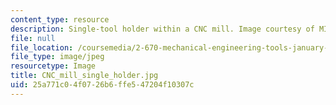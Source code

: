```yaml
---
content_type: resource
description: Single-tool holder within a CNC mill. Image courtesy of MIT OpenCourseWare.
file: null
file_location: /coursemedia/2-670-mechanical-engineering-tools-january-iap-2004/25a771c04f0726b6ffe547204f10307c_CNC_mill_single_holder.jpg
file_type: image/jpeg
resourcetype: Image
title: CNC_mill_single_holder.jpg
uid: 25a771c0-4f07-26b6-ffe5-47204f10307c
---
```

